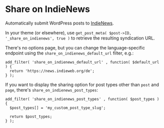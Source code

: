 # Share on IndieNews
Automatically submit WordPress posts to [IndieNews](https://news.indieweb.org/).

In your theme (or elsewhere), use `get_post_meta( $post->ID, '_share_on_indienews', true )` to retrieve the resulting syndication URL.

There's no options page, but you can change the language-specific endpoint using the `share_on_indienews_default_url` filter, e.g.:
```
add_filter( 'share_on_indienews_default_url' , function( $default_url ) {
  return 'https://news.indieweb.org/de';
} );
```
If you want to display the sharing option for post types other than `post` and `page`, there's `share_on_indienews_post_types`:
```
add_filter( 'share_on_indienews_post_types' , function( $post_types ) {
  $post_types[] = 'my_custom_post_type_slug';

  return $post_types;
} );
```
